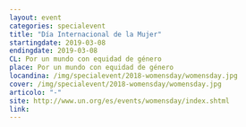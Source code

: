 ```yaml
---
layout: event
categories: specialevent
title: "Día Internacional de la Mujer"
startingdate: 2019-03-08
endingdate: 2019-03-08
CL: Por un mundo con equidad de género
place: Por un mundo con equidad de género
locandina: /img/specialevent/2018-womensday/womensday.jpg
cover: /img/specialevent/2018-womensday/womensday.jpg
articolo: "-"
site: http://www.un.org/es/events/womensday/index.shtml
link:
---
```

